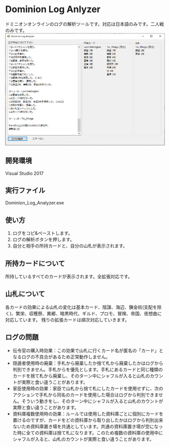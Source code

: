 # Dominion Log Anlyzer
ドミニオンオンラインのログの解析ツールです。対応は日本語のみです。二人戦のみです。
![property](doc/screenshot.png)<br>

## 開発環境
Visual Studio 2017

## 実行ファイル
Dominion_Log_Analyzer.exe

## 使い方
1. ログをコピ&ペーストします。
2. ログの解析ボタンを押します。
3. 自分と相手の所持カードと、自分の山札が表示されます。

## 所持カードについて
所持しているすべてのカードが表示されます。全拡張対応です。

## 山札について
各カードの効果による山札の変化は基本カード、陰謀、海辺、錬金術(支配を除く)、繁栄、収穫祭、異郷、暗黒時代、ギルド、プロモ、冒険、帝国、夜想曲に対応しています。
残りの拡張カードは順次対応していきます。

## ログの問題
- 伝令官の購入時効果：この効果で山札に行くカード名が匿名の「カード」となるログの不具合があるため正常動作しません。
- 隠遁者使用時の廃棄：手札から廃棄したか捨て札から廃棄したかはログから判別できません。手札からを優先とします。手札にあるカードと同じ種類のカードを捨て札から廃棄し、そのターン中にシャフルが入ると山札のカウントが実際と食い違うことがあります。
- 家臣使用時の効果：家臣で山札から捨て札にしたカードを使用せずに、次のアクションで手札から同名のカードを使用した場合はログから判別できません。そういう動きをし、そのターン中にシャフルが入ると山札のカウントが実際と食い違うことがあります。
- 資料庫複数使用時の効果：ルールでは使用した資料庫ごとに個別にカードを置けるのですが、カードをどの資料庫から取り出したかはログから判別出来ないため資料庫置き場を共通としています。共通の資料庫置き場が空になった時に全ての資料庫は捨て札になります。このため複数の資料庫の使用中にシャフルが入ると、山札のカウントが実際と食い違うことがあります。